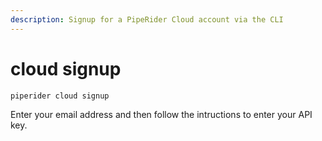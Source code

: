 ```yaml
---
description: Signup for a PipeRider Cloud account via the CLI
---
```


# cloud signup

```
piperider cloud signup
```

Enter your email address and then follow the intructions to enter your API key.
